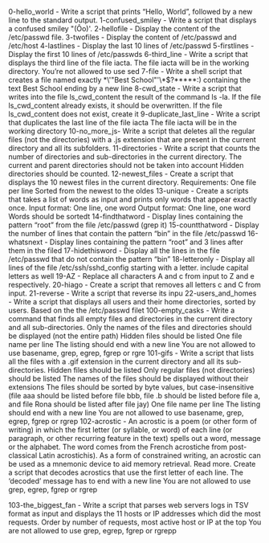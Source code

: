 0-hello_world - Write a script that prints “Hello, World”, followed by a new line to the standard output.
1-confused_smiley - Write a script that displays a confused smiley "(Ôo)'.
2-hellofile - Display the content of the /etc/passwd file.
3-twofiles - Display the content of /etc/passwd and /etc/host
4-lastlines - Display the last 10 lines of /etc/passwd
5-firstlines - Display the first 10 lines of /etc/passwds
6-third_line - Write a script that displays the third line of the file iacta. The file iacta will be in the working directory. You’re not allowed to use sed
7-file - Write a shell script that creates a file named exactly \*\\'"Best School"\'\\*$\?\*\*\*\*\*:) containing the text Best School ending by a new line
8-cwd_state - Write a script that writes into the file ls_cwd_content the result of the command ls -la. If the file ls_cwd_content already exists, it should be overwritten. If the file ls_cwd_content does not exist, create it
9-duplicate_last_line - Write a script that duplicates the last line of the file iacta The file iacta will be in the working directory
10-no_more_js- Write a script that deletes all the regular files (not the directories) with a .js extension that are present in the current directory and all its subfolders.
11-directories - Write a script that counts the number of directories and sub-directories in the current directory. The current and parent directories should not be taken into account Hidden directories should be counted.
12-newest_files - Create a script that displays the 10 newest files in the current directory. Requirements: One file per line Sorted from the newest to the oldes
13-unique - Create a scripts that takes a list of words as input and prints only words that appear exactly once. Input format: One line, one word Output format: One line, one word Words should be sortedt
14-findthatword - Display lines containing the pattern “root” from the file /etc/passwd (grep it)
15-countthatword - Display the number of lines that contain the pattern “bin” in the file /etc/passwd
16-whatsnext - Display lines containing the pattern “root” and 3 lines after them in the filed
17-hidethisword - Display all the lines in the file /etc/passwd that do not contain the pattern “bin”
18-letteronly - Display all lines of the file /etc/ssh/sshd_config starting with a letter. include capital letters as well
19-AZ - Replace all characters A and c from input to Z and e respectively.
20-hiago - Create a script that removes all letters c and C from input.
21-reverse - Write a script that reverse its inpu
22-users_and_homes - Write a script that displays all users and their home directories, sorted by users. Based on the the /etc/passwd filet
100-empty_casks - Write a command that finds all empty files and directories in the current directory and all sub-directories. Only the names of the files and directories should be displayed (not the entire path) Hidden files should be listed One file name per line The listing should end with a new line You are not allowed to use basename, grep, egrep, fgrep or rgre
101-gifs - Write a script that lists all the files with a .gif extension in the current directory and all its sub-directories. Hidden files should be listed Only regular files (not directories) should be listed The names of the files should be displayed without their extensions The files should be sorted by byte values, but case-insensitive (file aaa should be listed before file bbb, file .b should be listed before file a, and file Rona should be listed after file jay) One file name per line The listing should end with a new line You are not allowed to use basename, grep, egrep, fgrep or rgrep
102-acrostic - An acrostic is a poem (or other form of writing) in which the first letter (or syllable, or word) of each line (or paragraph, or other recurring feature in the text) spells out a word, message or the alphabet. The word comes from the French acrostiche from post-classical Latin acrostichis). As a form of constrained writing, an acrostic can be used as a mnemonic device to aid memory retrieval. Read more. Create a script that decodes acrostics that use the first letter of each line. The ‘decoded’ message has to end with a new line You are not allowed to use grep, egrep, fgrep or rgrep

103-the_biggest_fan - Write a script that parses web servers logs in TSV format as input and displays the 11 hosts or IP addresses which did the most requests. Order by number of requests, most active host or IP at the top You are not allowed to use grep, egrep, fgrep or rgrepp
